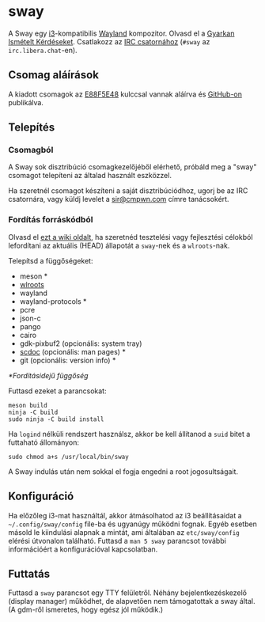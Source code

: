 # sway

A Sway egy [i3]-kompatibilis [Wayland] kompozitor. Olvasd el a [Gyarkan Ismételt Kérdéseket][FAQ]. Csatlakozz az [IRC csatornához][IRC channel] \(`#sway` az `irc.libera.chat`-en).

## Csomag aláírások

A kiadott csomagok az [E88F5E48] kulccsal vannak aláírva és [GitHub-on][GitHub releases] publikálva.

## Telepítés

### Csomagból

A Sway sok disztribúció csomagkezelőjéből elérhető, próbáld meg a "sway"
csomagot telepíteni az általad használt eszközzel.

Ha szeretnél csomagot készíteni a saját disztribúciódhoz, ugorj be az IRC
csatornára, vagy küldj levelet a sir@cmpwn.com címre tanácsokért.

### Fordítás forráskódból

Olvasd el [ezt a wiki oldalt][Development setup], ha szeretnéd tesztelési vagy
fejlesztési célokból lefordítani az aktuális (HEAD) állapotát a `sway`-nek és a
`wlroots`-nak.

Telepítsd a függőségeket:

* meson \*
* [wlroots]
* wayland
* wayland-protocols \*
* pcre
* json-c
* pango
* cairo
* gdk-pixbuf2 (opcionális: system tray)
* [scdoc] (opcionális: man pages) \*
* git (opcionális: version info) \*

_\*Fordításidejű függőség_

Futtasd ezeket a parancsokat:

    meson build
    ninja -C build
    sudo ninja -C build install

Ha `logind` nélküli rendszert használsz, akkor be kell állítanod a `suid` bitet
a futtaható állományon:

    sudo chmod a+s /usr/local/bin/sway

A Sway indulás után nem sokkal el fogja engedni a root jogosultságait.

## Konfiguráció

Ha előzőleg i3-mat használtál, akkor átmásolhatod az i3 beállításaidat a
`~/.config/sway/config` file-ba és ugyanúgy működni fognak. Egyéb esetben másold
le kiindulási alapnak a mintát, ami általában az `etc/sway/config` elérési
útvonalon található.
Futtasd a `man 5 sway` parancsot további információért a konfigurációval
kapcsolatban.

## Futtatás

Futtasd a `sway` parancsot egy TTY felületről. Néhány bejelentkezéskezelő
(display manager) működhet, de alapvetően nem támogatottak a sway által. (A
gdm-ről ismeretes, hogy egész jól működik.)

[i3]: https://i3wm.org/
[Wayland]: http://wayland.freedesktop.org/
[FAQ]: https://github.com/swaywm/sway/wiki
[IRC channel]: https://web.libera.chat/?channels=#sway
[E88F5E48]: https://keys.openpgp.org/search?q=34FF9526CFEF0E97A340E2E40FDE7BE0E88F5E48
[GitHub releases]: https://github.com/swaywm/sway/releases
[Development setup]: https://github.com/swaywm/sway/wiki/Development-Setup
[wlroots]: https://github.com/swaywm/wlroots
[scdoc]: https://git.sr.ht/~sircmpwn/scdoc
